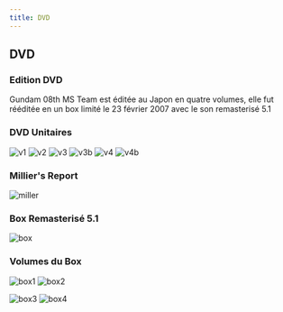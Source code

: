 ```yaml
---
title: DVD
---
```


DVD
---


### Edition DVD


Gundam 08th MS Team est éditée au Japon en quatre volumes, elle fut rééditée en un box limité le 23 février 2007 avec le son remasterisé 5.1


### DVD Unitaires


![v1](/images/stories/saga/08thmsteam/dvd/v1.jpg) ![v2](/images/stories/saga/08thmsteam/dvd/v2.jpg) ![v3](/images/mini/images-stories-saga-08thmsteam-dvd-_tb_88x126_v3.jpg) ![v3b](/images/mini/images-stories-saga-08thmsteam-dvd-_tb_88x126_v3b.jpg) ![v4](/images/mini/images-stories-saga-08thmsteam-dvd-_tb_87x126_v4.jpg) ![v4b](/images/mini/images-stories-saga-08thmsteam-dvd-_tb_88x126_v4b.jpg)


### Millier's Report


![miller](/images/stories/saga/08thmsteam/dvd/miller.jpg)


### Box Remasterisé 5.1


![box](/images/mini/images-stories-saga-08thmsteam-dvd-_tb_88x126_box.jpg)


### Volumes du Box


![box1](/images/mini/images-stories-saga-08thmsteam-dvd-_tb_193x126_box1.jpg) ![box2](/images/mini/images-stories-saga-08thmsteam-dvd-_tb_193x126_box2.jpg)


![box3](/images/mini/images-stories-saga-08thmsteam-dvd-_tb_193x126_box3.jpg) ![box4](/images/mini/images-stories-saga-08thmsteam-dvd-_tb_193x126_box4.jpg)

